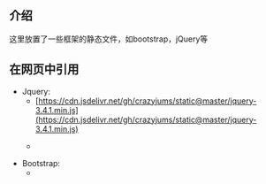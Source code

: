 ## 介绍
这里放置了一些框架的静态文件，如bootstrap，jQuery等

## 在网页中引用
- Jquery:
  - [https://cdn.jsdelivr.net/gh/crazyjums/static@master/jquery-3.4.1.min.js](https://cdn.jsdelivr.net/gh/crazyjums/static@master/jquery-3.4.1.min.js)
  - ><script src = "https://cdn.jsdelivr.net/gh/crazyjums/static@master/jquery-3.4.1.min.js"></script>
- Bootstrap:
  - []()



